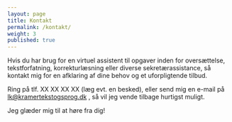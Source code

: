 ```yaml
---
layout: page
title: Kontakt
permalink: /kontakt/
weight: 3
published: true
---
```



Hvis du har brug for en virtuel assistent til opgaver inden for oversættelse, tekstforfatning, korrekturlæsning eller diverse sekretærassistance, så kontakt mig for en afklaring af dine behov og et uforpligtende tilbud.

Ring på tlf. XX XX XX XX (læg evt. en besked), eller send mig en e-mail på lk@kramertekstogsprog.dk , så vil jeg vende tilbage hurtigst muligt.

Jeg glæder mig til at høre fra dig!
